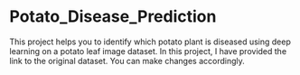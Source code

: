 # Potato_Disease_Prediction
This project helps you to identify which potato plant is diseased using deep learning on a potato leaf image dataset.
In this project, I have provided the link to the original dataset.
You can make changes accordingly.

